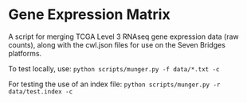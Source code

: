# Gene Expression Matrix

A script for merging TCGA Level 3 RNAseq gene expression data (raw counts), along with the cwl.json files for use on the Seven Bridges platforms.

To test locally, use: `python scripts/munger.py -f data/*.txt -c`

For testing the use of an index file: `python scripts/munger.py -r data/test.index -c`